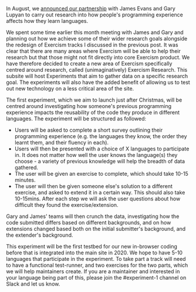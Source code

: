 In August, we [announced our partnership](https://exercism.io/blog/redesigning-tracks-in-partnership-with-chicago-university-and-sloan-foundation) with James Evans and Gary Lupyan to carry out research into how people's programming experience affects how they learn languages.

We spent some time earlier this month meeting with James and Gary and planning out how we achieve some of their wider research goals alongside the redesign of Exercism tracks I discussed in the previous post. It was clear that there are many areas where Exercism will be able to help their research but that those might not fit directly into core Exercism product. We have therefore decided to create a new area of Exercism specifically centred around research, called (unimaginatively) Exercism Research. This subsite will host Experiments that aim to gather data on a specific research goal. The experiments will also have the added benefit of allowing us to test out new technology on a less critical area of the site.

The first experiment, which we aim to launch just after Christmas, will be centred around investigating how someone's previous programming experience impacts the reusability of the code they produce in different languages. The experiment will be structured as followed:
- Users will be asked to complete a short survey outlining their programming experience (e.g. the languages they know, the order they learnt them, and their fluency in each).
- Users will then be presented with a choice of X languages to participate in. It does not matter how well the user knows the language(s) they choose - a variety of previous knowledge will help the breadth of data gathered.
- The user will be given an exercise to complete, which should take 10-15 minutes. 
- The user will then be given someone else's solution to a different exercise, and asked to extend it in a certain way. This should also take 10-15mins. After each step we will ask the user questions about how difficult they found the exercise/extension.

Gary and James' teams will then crunch the data, investigating how the code submitted differs based on different backgrounds, and on how extensions changed based both on the initial submitter's background, and the extender's background.

This experiment will be the first testbed for our new in-browser coding before that is integrated into the main site in 2020. We hope to have 5-10 languages that participate in the experiment. To take part a track will need to have a functional test-runner, and two exercises for the two parts, which we will help maintainers create. If you are a maintainer and interested in your language being part of this, please join the #experiment-1 channel on Slack and let us know.
